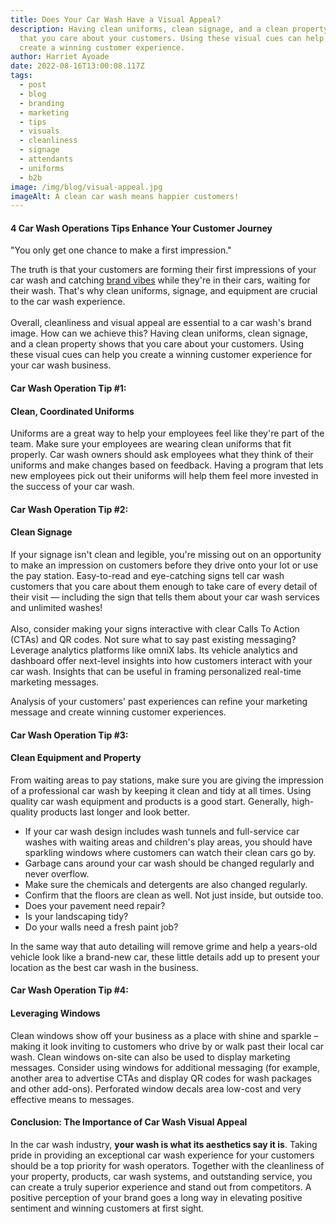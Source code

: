```yaml
---
title: Does Your Car Wash Have a Visual Appeal?
description: Having clean uniforms, clean signage, and a clean property shows
  that you care about your customers. Using these visual cues can help you
  create a winning customer experience.
author: Harriet Ayoade
date: 2022-08-16T13:00:08.117Z
tags:
  - post
  - blog
  - branding
  - marketing
  - tips
  - visuals
  - cleanliness
  - signage
  - attendants
  - uniforms
  - b2b
image: /img/blog/visual-appeal.jpg
imageAlt: A clean car wash means happier customers!
---
```

#### 4 Car Wash Operations Tips Enhance Your Customer Journey

"You only get one chance to make a first impression."

The truth is that your customers are forming their first impressions of your car wash and catching [brand vibes](https://www.everwash.com/blog/2022-06-29-five-tips-for-boosting-your-brand/) while they're in their cars, waiting for their wash. That's why clean uniforms, signage, and equipment are crucial to the car wash experience.\
\
Overall, cleanliness and visual appeal are essential to a car wash's brand image. How can we achieve this? Having clean uniforms, clean signage, and a clean property shows that you care about your customers. Using these visual cues can help you create a winning customer experience for your car wash business.

#### Car Wash Operation Tip #1:

#### Clean, Coordinated Uniforms

Uniforms are a great way to help your employees feel like they're part of the team. Make sure your employees are wearing clean uniforms that fit properly. Car wash owners should ask employees what they think of their uniforms and make changes based on feedback. Having a program that lets new employees pick out their uniforms will help them feel more invested in the success of your car wash.

#### Car Wash Operation Tip #2:

#### Clean Signage

If your signage isn't clean and legible, you're missing out on an opportunity to make an impression on customers before they drive onto your lot or use the pay station. Easy-to-read and eye-catching signs tell car wash customers that you care about them enough to take care of every detail of their visit — including the sign that tells them about your car wash services and unlimited washes!\
\
Also, consider making your signs interactive with clear Calls To Action (CTAs) and QR codes. Not sure what to say past existing messaging? Leverage analytics platforms like omniX labs. Its vehicle analytics and dashboard offer next-level insights into how customers interact with your car wash. Insights that can be useful in framing personalized real-time marketing messages.

Analysis of your customers' past experiences can refine your marketing message and create winning customer experiences.

#### Car Wash Operation Tip #3:

#### Clean Equipment and Property

From waiting areas to pay stations, make sure you are giving the impression of a professional car wash by keeping it clean and tidy at all times. Using quality car wash equipment and products is a good start. Generally, high-quality products last longer and look better.

* If your car wash design includes wash tunnels and full-service car washes with waiting areas and children's play areas, you should have sparkling windows where customers can watch their clean cars go by.
* Garbage cans around your car wash should be changed regularly and never overflow.
* Make sure the chemicals and detergents are also changed regularly.
* Confirm that the floors are clean as well. Not just inside, but outside too.
* Does your pavement need repair?
* Is your landscaping tidy?
* Do your walls need a fresh paint job?

In the same way that auto detailing will remove grime and help a years-old vehicle look like a brand-new car, these little details add up to present your location as the best car wash in the business.

#### Car Wash Operation Tip #4:

#### Leveraging Windows

Clean windows show off your business as a place with shine and sparkle – making it look inviting to customers who drive by or walk past their local car wash. Clean windows on-site can also be used to display marketing messages. Consider using windows for additional messaging (for example, another area to advertise CTAs and display QR codes for wash packages and other add-ons). Perforated window decals area low-cost and very effective means to messages.

#### Conclusion: The Importance of Car Wash Visual Appeal

In the car wash industry, **your wash is what its aesthetics say it is**. Taking pride in providing an exceptional car wash experience for your customers should be a top priority for wash operators. Together with the cleanliness of your property, products, car wash systems, and outstanding service, you can create a truly superior experience and stand out from competitors. A positive perception of your brand goes a long way in elevating positive sentiment and winning customers at first sight.